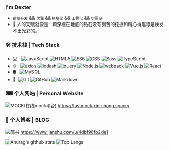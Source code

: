 ### I'm Dexter

- `前端开发` && `优雅` && `模块化` && `工程化` && `切图仔`
- 💬 人的天赋就像是一颗深埋在地底的钻石没有刻苦的挖掘和精心得雕琢是焕发不出光彩的。

### 🛠 技术栈 | Tech Stack

- 💻 &#160; ![JavaScript](https://img.shields.io/badge/-JavaScript-333333?style=flat&logo=JavaScript&logoColor=007396)
![HTML5](https://img.shields.io/badge/-HTML5-333333?style=flat&logo=HTML5)
![ES6](https://img.shields.io/badge/-ES6-333333?style=flat&logo=ES6)
![CSS](https://img.shields.io/badge/-CSS-333333?style=flat&logo=CSS&logoColor=FCC624)
![Sass](https://img.shields.io/badge/-Sass-333333?style=flat&logo=Sass&logoColor=FF4800)
![TypeScript](https://img.shields.io/badge/-TypeScript-333333?style=flat&logo=TypeScript)
- 🌐 &#160; 
![axios](https://img.shields.io/badge/-axios-333333?style=flat&logo=axios&logoColor=563D7C)
![lodash](https://img.shields.io/badge/-lodash-333333?style=flat&logo=lodash&logoColor=563D7C)
![jquery](https://img.shields.io/badge/-jquery-333333?style=flat&logo=jquery)
![Node.js](https://img.shields.io/badge/-Node.js-333333?style=flat&logo=node.js)
![webpack](https://img.shields.io/badge/-webpack-333333?style=flat&logo=webpack&logoColor=563D7C)
![Vue.js](https://img.shields.io/badge/-VueJS-333333?style=flat&logo=Vue.js)
![React](https://img.shields.io/badge/-React-333333?style=flat&logo=React)
- 🛢 &#160; ![MySQL](https://img.shields.io/badge/-MySQL-333333?style=flat&logo=mysql)
- 🔧 &#160;![Git](https://img.shields.io/badge/-Git-333333?style=flat&logo=git)
![GitHub](https://img.shields.io/badge/-GitHub-333333?style=flat&logo=github)
![Markdown](https://img.shields.io/badge/-Markdown-333333?style=flat&logo=markdown)

### ⌨ 个人网站 | Personal Website
![MOCK(在线mock平台)](https://img.shields.io/badge/-MOCK(在线mock平台)-333333?style=flat&logo=MOCK&logoColor=563D7C) https://fastmock.xienihong.space/

### 🎫 个人博客 | BLOG
![简书](https://img.shields.io/badge/-简书-333333?style=flat&logo=简书&logoColor=563D7C) https://www.jianshu.com/u/4dbf98fb2de1

![Anurag's github stats](https://github-readme-stats.vercel.app/api?username=dexterBo&theme=vue-dark)
![Top Langs](https://github-readme-stats.vercel.app/api/top-langs/?username=dexterBo&layout=compact&theme=vue-dark)
